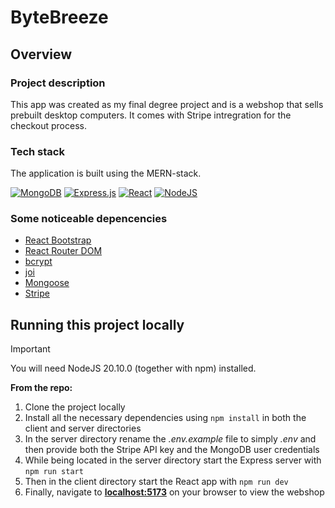 # ByteBreeze

## Overview

### Project description
This app was created as my final degree project and is a webshop that sells prebuilt desktop computers. It comes with Stripe intregration for the checkout process.

### Tech stack
The application is built using the MERN-stack.

[![MongoDB](https://skillicons.dev/icons?i=mongodb)](https://www.mongodb.com/)
[![Express.js](https://skillicons.dev/icons?i=express)](https://expressjs.com/)
[![React](https://skillicons.dev/icons?i=react)](https://react.dev/)
[![NodeJS](https://skillicons.dev/icons?i=nodejs)](https://nodejs.org/)

### Some noticeable depencencies
* [React Bootstrap](https://react-bootstrap.github.io/)
* [React Router DOM](https://reactrouter.com/en/main)
* [bcrypt](https://github.com/kelektiv/node.bcrypt.js)
* [joi](https://joi.dev/)
* [Mongoose](https://mongoosejs.com/)
* [Stripe](https://github.com/stripe/stripe-node)

## Running this project locally
> [!IMPORTANT]
> You will need NodeJS 20.10.0 (together with npm) installed.

**From the repo:**
1. Clone the project locally
2. Install all the necessary dependencies using `npm install` in both the client and server directories
3. In the server directory rename the *.env.example* file to simply *.env* and then provide both the Stripe API key and the MongoDB user credentials
4. While being located in the server directory start the Express server with `npm run start`
5. Then in the client directory start the React app with `npm run dev`
6. Finally, navigate to [**localhost:5173**](http://localhost:5173) on your browser to view the webshop
